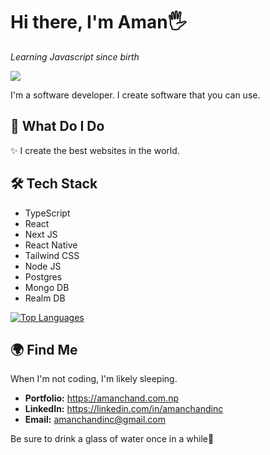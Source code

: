 # Hi there, I'm Aman🖐️
_Learning Javascript since birth_ 

![](https://komarev.com/ghpvc/?username=Aman-in-Github&style=flat-square&color=6495ED&label=Profile+Views)

I'm a software developer. I create software that you can use.

## 🚀 What Do I Do

✨ I create the best websites in the world.

## 🛠️ Tech Stack

- TypeScript
- React
- Next JS
- React Native
- Tailwind CSS
- Node JS
- Postgres
- Mongo DB
- Realm DB

<a href="https://github.com/Aman-in-GitHub" align="left"><img src="https://github-readme-stats.vercel.app/api/top-langs/?username=Aman-in-GitHub&langs_count=5&title_color=3382ed&text_color=ffffff&icon_color=3382ed&bg_color=161b22&hide_border=true&locale=en&custom_title=Top%20%Languages" alt="Top Languages" /></a>

## 🌍 Find Me

When I'm not coding, I'm likely sleeping. 

- **Portfolio:** https://amanchand.com.np
- **LinkedIn:** https://linkedin.com/in/amanchandinc
- **Email:** amanchandinc@gmail.com

Be sure to drink a glass of water once in a while💙
